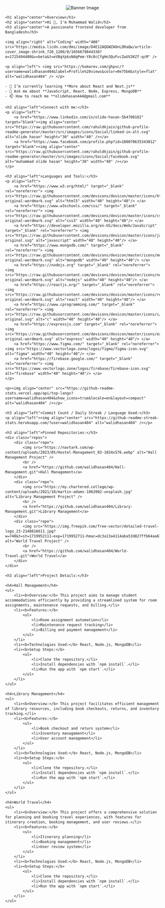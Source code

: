 <!DOCTYPE html>
<html lang="en">
<head>
    <meta charset="UTF-8">
    <meta name="viewport" content="width=device-width, initial-scale=1.0">
    <title>Profile</title>
    <style>
        .repos {
            display: flex;
            flex-wrap: wrap;
            justify-content: center;
            gap: 20px;
        }
        .repo {
            flex: 1 1 calc(33% - 20px);
            max-width: calc(33% - 20px);
            text-align: center;
        }
        .repo img {
            width: 100%;
            height: auto;
        }
        @media (max-width: 1024px) {
            .repo {
                flex: 1 1 calc(50% - 20px);
                max-width: calc(50% - 20px);
            }
        }
        @media (max-width: 600px) {
            .repo {
                flex: 1 1 100%;
                max-width: 100%;
            }
        }
    </style>
</head>
<body>
    <div align="center">
        <img src="https://media.licdn.com/dms/image/C4E12AQE1HWdIDDkyEA/article-cover_image-shrink_720_1280/0/1646907885048?e=1725494400&v=beta&t=zLemp0IaMuC7PXgGqORh35151XlWivQ08PykrKfMQtE" alt="Banner Image">
    </div>

    <h1 align="center">Overview</h1>
    <h2 align="center">Hi 👋, I'm Muhammad Walid</h2>
    <h3 align="center">A passionate frontend developer from Bangladesh</h3>

    <img align="right" alt="Coding" width="400" src="https://media.licdn.com/dms/image/D4E12AQGWZAOnLDRaQw/article-cover_image-shrink_720_1280/0/1656679844338?e=1725494400&v=beta&t=eVBqYpkxNdqPem-Y8c8cCfgHn3QuFvcZwUV2KZf-qcM" />

    <p align="left"> <img src="https://komarev.com/ghpvc/?username=walidhasan404&label=Profile%20views&color=0e75b6&style=flat" alt="walidhasan404" /> </p>

    - 🌱 I’m currently learning **More about React and Next.js**
    - 💬 Ask me about **JavaScript, React, Node, Express, MongoDB**
    - 📫 How to reach me **olidehasan444@gmail.com**

    <h3 align="left">Connect with me:</h3>
    <p align="left">
        <a href="https://www.linkedin.com/in/olide-hasan-5b4708182" target="blank"><img align="center" src="https://raw.githubusercontent.com/rahuldkjain/github-profile-readme-generator/master/src/images/icons/Social/linked-in-alt.svg" alt="olide hasan" height="30" width="40" /></a>
        <a href="https://www.facebook.com/profile.php?id=100070635343012" target="blank"><img align="center" src="https://raw.githubusercontent.com/rahuldkjain/github-profile-readme-generator/master/src/images/icons/Social/facebook.svg" alt="muhammad olide hasan" height="30" width="40" /></a>
    </p>

    <h3 align="left">Languages and Tools:</h3>
    <p align="left">
        <a href="https://www.w3.org/html/" target="_blank" rel="noreferrer"> <img src="https://raw.githubusercontent.com/devicons/devicon/master/icons/html5/html5-original-wordmark.svg" alt="html5" width="40" height="40"/> </a> 
        <a href="https://www.w3schools.com/css/" target="_blank" rel="noreferrer"> <img src="https://raw.githubusercontent.com/devicons/devicon/master/icons/css3/css3-original-wordmark.svg" alt="css3" width="40" height="40"/> </a>
        <a href="https://developer.mozilla.org/en-US/docs/Web/JavaScript" target="_blank" rel="noreferrer"> <img src="https://raw.githubusercontent.com/devicons/devicon/master/icons/javascript/javascript-original.svg" alt="javascript" width="40" height="40"/> </a> 
        <a href="https://www.mongodb.com/" target="_blank" rel="noreferrer"> <img src="https://raw.githubusercontent.com/devicons/devicon/master/icons/mongodb/mongodb-original-wordmark.svg" alt="mongodb" width="40" height="40"/> </a> 
        <a href="https://nodejs.org" target="_blank" rel="noreferrer"> <img src="https://raw.githubusercontent.com/devicons/devicon/master/icons/nodejs/nodejs-original-wordmark.svg" alt="nodejs" width="40" height="40"/> </a> 
        <a href="https://reactjs.org/" target="_blank" rel="noreferrer"> <img src="https://raw.githubusercontent.com/devicons/devicon/master/icons/react/react-original-wordmark.svg" alt="react" width="40" height="40"/> </a>  
        <a href="https://www.cprogramming.com/" target="_blank" rel="noreferrer"> <img src="https://raw.githubusercontent.com/devicons/devicon/master/icons/c/c-original.svg" alt="c" width="40" height="40"/> </a>  
        <a href="https://expressjs.com" target="_blank" rel="noreferrer"> <img src="https://raw.githubusercontent.com/devicons/devicon/master/icons/express/express-original-wordmark.svg" alt="express" width="40" height="40"/> </a> 
        <a href="https://www.figma.com/" target="_blank" rel="noreferrer"> <img src="https://www.vectorlogo.zone/logos/figma/figma-icon.svg" alt="figma" width="40" height="40"/> </a> 
        <a href="https://firebase.google.com/" target="_blank" rel="noreferrer"> <img src="https://www.vectorlogo.zone/logos/firebase/firebase-icon.svg" alt="firebase" width="40" height="40"/> </a> 
    </p>

    <p><img align="center" src="https://github-readme-stats.vercel.app/api/top-langs?username=walidhasan404&show_icons=true&locale=en&layout=compact" alt="walidhasan404" /></p>

    <h3 align="left">Commit Count / Daily Streak / Language Used:</h3>
    <p align="left"><img align="center" src="https://github-readme-streak-stats.herokuapp.com/?user=walidhasan404" alt="walidhasan404" /></p>

    <h3 align="left">Pinned Repositories:</h3>
    <div class="repos">
        <div class="repo">
            <img src="https://navtark.com/wp-content/uploads/2023/05/Hostel-Management_03-1024x576.webp" alt="Hall Management Project" />
            <br />
            <a href="https://github.com/walidhasan404/Hall-Management.git">Hall Management</a>
        </div>
        <div class="repo">
            <img src="https://my.chartered.college/wp-content/uploads/2021/10/martin-adams-1062002-unsplash.jpg" alt="Library Management Project" />
            <br />
            <a href="https://github.com/walidhasan404/Library-Management.git">Library Management</a>
        </div>
        <div class="repo">
            <img src="https://img.freepik.com/free-vector/detailed-travel-logo_23-2148616611.jpg?w=740&t=st=1719952111~exp=1719952711~hmac=dc3a13a4114aba53d827ffb64aa673eb3863ea600f79d2f08ad435b80fd2bd18" alt="World Travel Project" />
            <br />
            <a href="https://github.com/walidhasan404/World-Travel.git">World Travel</a>
        </div>
    </div>

    <h3 align="left">Project Details:</h3>

    <h4>Hall Management</h4>
    <ul>
        <li><b>Overview:</b> This project aims to manage student accommodations efficiently by providing a streamlined system for room assignments, maintenance requests, and billing.</li>
        <li><b>Features:</b>
            <ul>
                <li>Room assignment automation</li>
                <li>Maintenance request tracking</li>
                <li>Billing and payment management</li>
            </ul>
        </li>
        <li><b>Technologies Used:</b> React, Node.js, MongoDB</li>
        <li><b>Setup Steps:</b>
            <ul>
                <li>Clone the repository.</li>
                <li>Install dependencies with `npm install`.</li>
                <li>Run the app with `npm start`.</li>
            </ul>
        </li>
    </ul>

    <h4>Library Management</h4>
    <ul>
        <li><b>Overview:</b> This project facilitates efficient management of library resources, including book checkouts, returns, and inventory tracking.</li>
        <li><b>Features:</b>
            <ul>
                <li>Book checkout and return system</li>
                <li>Inventory management</li>
                <li>User account management</li>
            </ul>
        </li>
        <li><b>Technologies Used:</b> React, Node.js, MongoDB</li>
        <li><b>Setup Steps:</b>
            <ul>
                <li>Clone the repository.</li>
                <li>Install dependencies with `npm install`.</li>
                <li>Run the app with `npm start`.</li>
            </ul>
        </li>
    </ul>

    <h4>World Travel</h4>
    <ul>
        <li><b>Overview:</b> This project offers a comprehensive solution for planning and booking travel experiences, with features for itinerary creation, booking management, and user reviews.</li>
        <li><b>Features:</b>
            <ul>
                <li>Itinerary planning</li>
                <li>Booking management</li>
                <li>User review system</li>
            </ul>
        </li>
        <li><b>Technologies Used:</b> React, Node.js, MongoDB</li>
        <li><b>Setup Steps:</b>
            <ul>
                <li>Clone the repository.</li>
                <li>Install dependencies with `npm install`.</li>
                <li>Run the app with `npm start`.</li>
            </ul>
        </li>
    </ul>
</body>
</html>

